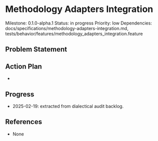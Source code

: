 # Methodology Adapters Integration
Milestone: 0.1.0-alpha.1
Status: in progress
Priority: low
Dependencies: docs/specifications/methodology-adapters-integration.md, tests/behavior/features/methodology_adapters_integration.feature

## Problem Statement
<description>


## Action Plan
- <tasks>

## Progress
- 2025-02-19: extracted from dialectical audit backlog.

## References
- None
